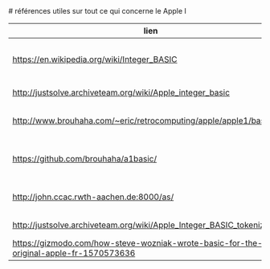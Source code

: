 <meta name="file-type" content="markdown" />
# références utiles sur tout ce qui concerne le Apple I

lien |  description
-|-
  https://en.wikipedia.org/wiki/Integer_BASIC | article wikipedia sur Apple Integer Basic
  http://justsolve.archiveteam.org/wiki/Apple_integer_basic | pdf de l'integer BASIC
  http://www.brouhaha.com/~eric/retrocomputing/apple/apple1/basic/ | désassemblage de l'Integer BASIC
  https://github.com/brouhaha/a1basic/ | code source assemblable avec AS de Alfred Arnold
  http://john.ccac.rwth-aachen.de:8000/as/ | Page web de l'assembleur d'Alfred Arnold
  http://justsolve.archiveteam.org/wiki/Apple_Integer_BASIC_tokenized_file| BASIC tokenized file 
  https://gizmodo.com/how-steve-wozniak-wrote-basic-for-the-original-apple-fr-1570573636 | Woz tell how he wrote basic 
  
  
